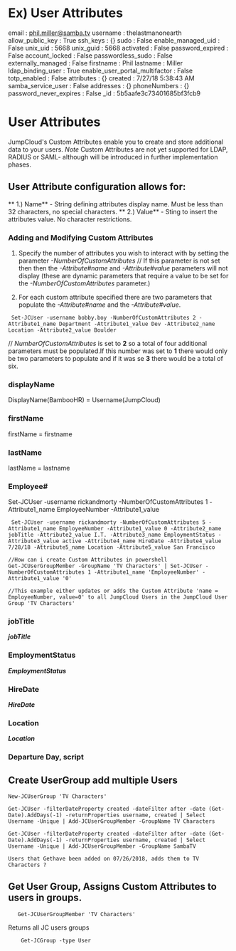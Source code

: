 # Ex) User Attributes
email                          : phil.miller@samba.tv
username                       : thelastmanonearth
allow_public_key               : True
ssh_keys                       : {}
sudo                           : False
enable_managed_uid             : False
unix_uid                       : 5668
unix_guid                      : 5668
activated                      : False
password_expired               : False
account_locked                 : False
passwordless_sudo              : False
externally_managed             : False
firstname                      : Phil
lastname                       : Miller
ldap_binding_user              : True
enable_user_portal_multifactor : False
totp_enabled                   : False
attributes                     : {}
created                        : 7/27/18 5:38:43 AM
samba_service_user             : False
addresses                      : {}
phoneNumbers                   : {}
password_never_expires         : False
_id                            : 5b5aafe3c73401685bf3fcb9



# User Attributes
  JumpCloud's Custom Attributes enable you to create and store additional data to your users. 
  *Note* Custom Attributes are not yet supported for LDAP, RADIUS or SAML- although will be introduced in further       implementation phases.

## User Attribute configuration allows for:
   ** 1.) Name** - String defining attributes display name. Must be less than 32 characters, no special characters.
   ** 2.) Value** - Sting to insert the attributes value. No character restrictions. 
    
### Adding and Modifying Custom Attributes
   1. Specify the number of attributes you wish to interact with by setting the parameter _-NumberOfCustomAttributes_
      // If this parameter is not set then then the _-Attribute#name_ and _-Attribute#value_ parameters will not display (these are dynamic parameters that require a value to be set for the _-NumberOfCustomAttributes_ parameter.)
      
   2. For each custom attribute specified there are two parameters that populate the  _-Attribute#name_ and the _-Attribute#value_. 
   
     Set-JCUser -username bobby.boy -NumberOfCustomAttributes 2 -Attribute1_name Department -Attribute1_value Dev -Attribute2_name Location -Attribute2_value Boulder
   
   // _NumberOfCustomAttributes_ is set to **2** so a total of four additional parameters must be populated.If this number was set to **1** there would only be two parameters to populate and if it was se **3** there would be a total of six.
   
  ### displayName
  DisplayName(BambooHR) = Username(JumpCloud)

### firstName
  firstName = firstname

### lastName
 lastName = lastname
    
### Employee#
 Set-JCUser -username rickandmorty -NumberOfCustomAttributes 1 -Attribute1_name EmployeeNumber -Attribute1_value 
 
     Set-JCUser -username rickandmorty -NumberOfCustomAttributes 5 -Attribute1_name EmployeeNumber -Attribute1_value 0 -Attribute2_name jobTitle -Attribute2_value I.T. -Attribute3_name EmploymentStatus -Attribute3_value active -Attribute4_name HireDate -Attribute4_value 7/28/18 -Attribute5_name Location -Attribute5_value San Francisco 
    
    //How can i create Custom Attributes in powershell
    Get-JCUserGroupMember -GroupName 'TV Characters' | Set-JCUser -NumberOfCustomAttributes 1 -Attribute1_name 'EmployeeNumber' -Attribute1_value '0'
    
    //This example either updates or adds the Custom Attribute 'name = EmployeeNumber, value=0' to all JumpCloud Users in the JumpCloud User Group 'TV Characters'
    
     
### jobTitle
  *__jobTitle__* 

### EmploymentStatus
  *__EmploymentStatus__*

### HireDate
  *__HireDate__*

### Location
  *__Location__*
  
### Departure Day, script

## Create UserGroup add multiple Users
    New-JCUserGroup 'TV Characters'
    
    Get-JCUser -filterDateProperty created -dateFilter after -date (Get-Date).AddDays(-1) -returnProperties username, created | Select Username -Unique | Add-JCUserGroupMember -GroupName TV Characters
    
    Get-JCUser -filterDateProperty created -dateFilter after -date (Get-Date).AddDays(-1) -returnProperties username, created | Select Username -Unique | Add-JCUserGroupMember -GroupName SambaTV   
    
    Users that Gethave been added on 07/26/2018, adds them to TV Characters ?
## Get User Group, Assigns Custom Attributes to users in groups.
       Get-JCUserGroupMember 'TV Characters'
       
   Returns all JC users groups
        
        Get-JCGroup -type User

